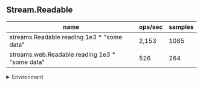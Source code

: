 ## Stream.Readable

|name|ops/sec|samples|
|-|-|-|
|streams.Readable reading 1e3 * "some data"|2,153|1085|
|streams.web.Readable reading 1e3 * "some data"|526|264|


<details>
<summary>Environment</summary>

* __Machine:__ linux x64 | 4 vCPUs | 7.6GB Mem
* __Run:__ Fri Oct 17 2025 17:07:10 GMT+0000 (Coordinated Universal Time)
* __Node:__ `v20.0.0`
</details>

<!--
{"environment":{"platform":"linux","arch":"x64","cpus":4,"totalMemory":7.59783935546875},"benchmarks":[{"name":"streams.Readable reading 1e3 * \"some data\"","samples":1085,"opsSec":2153.556369591042},{"name":"streams.web.Readable reading 1e3 * \"some data\"","samples":264,"opsSec":526.3235699546874}]}-->

